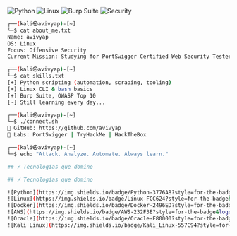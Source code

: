 ![Python](https://img.shields.io/badge/Python-3776AB?style=flat&logo=python&logoColor=white)
![Linux](https://img.shields.io/badge/Linux-FCC624?style=flat&logo=linux&logoColor=black)
![Burp Suite](https://img.shields.io/badge/Burp%20Suite-FF6C37?style=flat&logo=burpsuite&logoColor=white)
![Security](https://img.shields.io/badge/Web%20Security-0f0f0f?style=flat&logo=owasp&logoColor=white)

```bash
┌──(kali㉿avivyap)-[~]
└─$ cat about_me.txt
Name: avivyap
OS: Linux 
Focus: Offensive Security 
Current Mission: Studying for PortSwigger Certified Web Security Tester (C|WST)

┌──(kali㉿avivyap)-[~]
└─$ cat skills.txt
[+] Python scripting (automation, scraping, tooling)
[+] Linux CLI & bash basics
[+] Burp Suite, OWASP Top 10
[~] Still learning every day...

┌──(kali㉿avivyap)-[~]
└─$ ./connect.sh
📡 GitHub: https://github.com/avivyap
🧪 Labs: PortSwigger | TryHackMe | HackTheBox

┌──(kali㉿avivyap)-[~]
└─$ echo "Attack. Analyze. Automate. Always learn."

## ⚡ Tecnologías que domino

## ⚡ Tecnologías que domino

![Python](https://img.shields.io/badge/Python-3776AB?style=for-the-badge&logo=python&logoColor=white)
![Linux](https://img.shields.io/badge/Linux-FCC624?style=for-the-badge&logo=linux&logoColor=black)
![Docker](https://img.shields.io/badge/Docker-2496ED?style=for-the-badge&logo=docker&logoColor=white)
![AWS](https://img.shields.io/badge/AWS-232F3E?style=for-the-badge&logo=amazon-aws&logoColor=white)
![Oracle](https://img.shields.io/badge/Oracle-F80000?style=for-the-badge&logo=oracle&logoColor=white)
![Kali Linux](https://img.shields.io/badge/Kali_Linux-557C94?style=for-the-badge&logo=kali-linux&logoColor=white)

